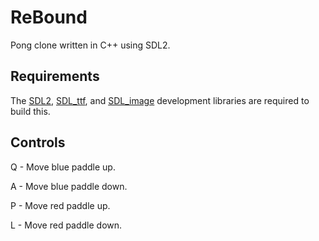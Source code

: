 # ReBound
Pong clone written in C++ using SDL2.

## Requirements
The [SDL2](https://www.libsdl.org/download-2.0.php), [SDL_ttf](https://www.libsdl.org/projects/SDL_ttf/), and [SDL_image](https://www.libsdl.org/projects/SDL_image/) development libraries are required to build this.

## Controls
Q - Move blue paddle up.

A - Move blue paddle down.

P - Move red paddle up.

L - Move red paddle down.
